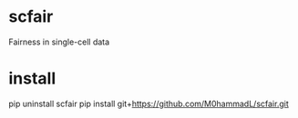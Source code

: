 # scfair
Fairness in single-cell data

# install
pip uninstall scfair
pip install git+https://github.com/M0hammadL/scfair.git
